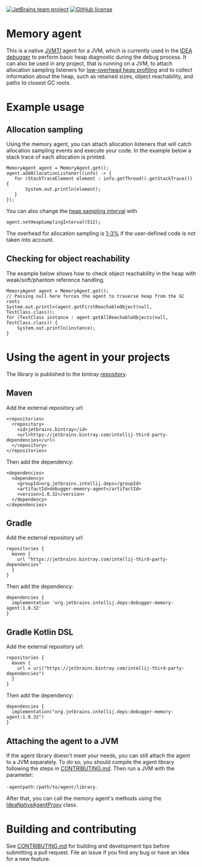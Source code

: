 [![JetBrains team project](http://jb.gg/badges/team.svg)](https://confluence.jetbrains.com/display/ALL/JetBrains+on+GitHub)
[![GitHub license](https://img.shields.io/badge/license-Apache%20License%202.0-blue.svg?style=flat)](https://www.apache.org/licenses/LICENSE-2.0)

# Memory agent
This is a native [JVMTI](https://docs.oracle.com/javase/8/docs/platform/jvmti/jvmti.html) agent for a JVM, which is currently used in the [IDEA debugger](https://www.jetbrains.com/help/idea/analyze-objects-in-the-jvm-heap.html#45c4d5cd) to perform basic heap diagnostic during the debug process. It can also be used in any project, that is running on a JVM, to attach allocation sampling listeners for [low-overhead heap profiling](https://openjdk.java.net/jeps/331) and to collect information about the heap, such as retained sizes, object reachability, and paths to closest GC roots.

# Example usage
## Allocation sampling
Using the memory agent, you can attach allocation listeners that will catch allocation sampling events and execute your code. In the example below a stack trace of each allocation is printed.
```
MemoryAgent agent = MemoryAgent.get();
agent.addAllocationListener((info) -> {
   for (StackTraceElement element : info.getThread().getStackTrace()) {
       System.out.println(element);
   }
});
```
You can also change the [heap sampling interval](https://openjdk.java.net/jeps/331) with
```
agent.setHeapSamplingInterval(512);
```
The overhead for allocation sampling is [1-3%](https://openjdk.java.net/jeps/331) if the user-defined code is not taken into account.

## Checking for object reachability
The example below shows how to check object reachability in the heap with weak/soft/phantom reference handling.
```
MemoryAgent agent = MemoryAgent.get();
// Passing null here forces the agent to traverse heap from the GC roots
System.out.println(agent.getFirstReachableObject(null, TestClass.class));
for (TestClass instance : agent.getAllReachableObjects(null, TestClass.class)) {
    System.out.println(instance);
}
```

# Using the agent in your projects
The library is published to the bintray [repository](https://bintray.com/jetbrains/intellij-third-party-dependencies/debugger-memory-agent).

## Maven
Add the external repository url:
```
<repositories>
  <repository>
    <id>jetbrains.bintray</id>
    <url>https://jetbrains.bintray.com/intellij-third-party-dependencies</url>
  </repository>
</repositories>
```
Then add the dependency:
```
<dependencies>
  <dependency>
    <groupId>org.jetbrains.intellij.deps</groupId>
    <artifactId>debugger-memory-agent</artifactId>
    <version>1.0.32</version>
  </dependency>
</dependencies>
```
##  Gradle
Add the external repository url:
```
repositories {
  maven {
    url "https://jetbrains.bintray.com/intellij-third-party-dependencies"
  }
}
```
Then add the dependency:
```
dependencies {
  implementation 'org.jetbrains.intellij.deps:debugger-memory-agent:1.0.32'
}
```

## Gradle Kotlin DSL
Add the external repository url:
```
repositories {
  maven {
    url = uri("https://jetbrains.bintray.com/intellij-third-party-dependencies")
  }
}
```
Then add the dependency:
```
dependencies {
  implementation("org.jetbrains.intellij.deps:debugger-memory-agent:1.0.32")
}
```

## Attaching the agent to a JVM
If the agent library doesn't meet your needs, you can still attach the agent to a JVM separately. To do so, you should compile the agent library following the steps in [CONTRIBUTING.md](CONTRIBUTING.md). Then run a JVM with the parameter: 

`-agentpath:/path/to/agent/library`. 

After that, you can call the memory agent's methods using the [IdeaNativeAgentProxy](test_data/proxy/src/com/intellij/memory/agent/IdeaNativeAgentProxy.java) class.

# Building and contributing
See [CONTRIBUTING.md](CONTRIBUTING.md) for building and development tips before submitting a pull request. File an issue if you find any bug or have an idea for a new feature.
